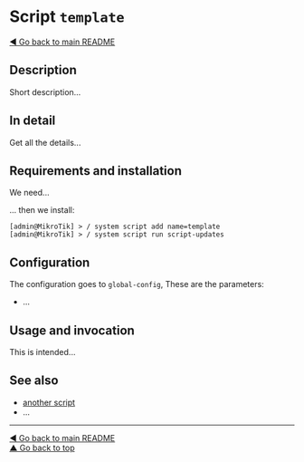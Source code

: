 Script `template`
=================

[◀ Go back to main README](../README.md)

Description
-----------

Short description...

In detail
---------

Get all the details...

Requirements and installation
-----------------------------

We need...

... then we install:

    [admin@MikroTik] > / system script add name=template
    [admin@MikroTik] > / system script run script-updates

Configuration
-------------

The configuration goes to `global-config`, These are the parameters:

* ...

Usage and invocation
--------------------

This is intended...

See also
--------

* [another script](template.md)
* ...

---
[◀ Go back to main README](../README.md)  
[▲ Go back to top](#top)
